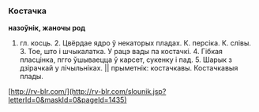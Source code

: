 ### Костачка
**назоўнік, жаночы род**

1. гл. косць. 2. Цвёрдае ядро ў некаторых пладах. К. персіка. К. слівы. 3. Тое, што і шчыкалатка. У рацэ вады па костачкі. 4. Гібкая пласцінка, пгго ўшываецца ў карсет, сукенку і пад. 5. Шарык з дзірачкай у лічыльніках. || прыметнік: костачкавы. Костачкавыя плады.

<a rel="author">[http://rv-blr.com/](http://rv-blr.com/slounik.jsp?letterId=0&maskId=0&pageId=1435)</a>

